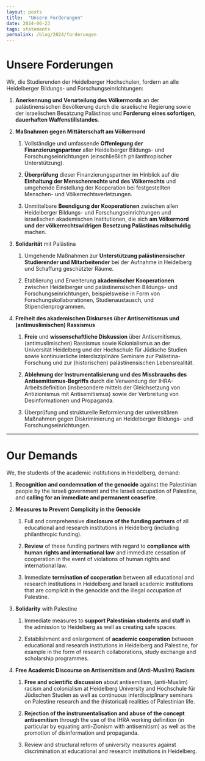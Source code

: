```yaml
---
layout: posts
title:  "Unsere Forderungen"
date: 2024-06-23
tags: statements
permalink: /blog/2024/forderungen
---
```


# Unsere Forderungen

Wir, die Studierenden der Heidelberger Hochschulen, fordern an alle Heidelberger Bildungs- und Forschungseinrichtungen:

1. **Anerkennung und Verurteilung des Völkermords** an der palästinensischen Bevölkerung durch die israelische Regierung sowie der israelischen Besatzung Palästinas und **Forderung eines sofortigen, dauerhaften Waffenstillstandes**.

2. **Maßnahmen gegen Mittäterschaft am Völkermord**

    1. Vollständige und umfassende **Offenlegung der Finanzierungspartner** aller Heidelberger Bildungs- und Forschungseinrichtungen (einschließlich philanthropischer Unterstützung).

    2. **Überprüfung** dieser Finanzierungspartner im Hinblick auf die **Einhaltung der Menschenrechte und des Völkerrechts** und umgehende Einstellung der Kooperation bei festgestellten Menschen- und Völkerrechtsverletzungen.

    3. Unmittelbare **Beendigung der Kooperationen** zwischen allen Heidelberger Bildungs- und Forschungseinrichtungen und israelischen akademischen Institutionen, die sich **am Völkermord und der völkerrechtswidrigen Besetzung Palästinas mitschuldig** machen.

3. **Solidarität** mit Palästina             

    1. Umgehende Maßnahmen zur **Unterstützung palästinensischer Studierender und Mitarbeitender** bei der Aufnahme in Heidelberg und Schaffung geschützter Räume.

    2. Etablierung und Erweiterung **akademischer Kooperationen** zwischen Heidelberger und palästinensischen Bildungs- und Forschungseinrichtungen, beispielsweise in Form von Forschungskollaborationen, Studienaustausch, und Stipendienprogrammen.

4. **Freiheit des akademischen Diskurses über Antisemitismus und (antimuslimischen) Rassismus**

    1. **Freie** und **wissenschaftliche Diskussion** über Antisemitismus, (antimuslimischen) Rassismus sowie Kolonialismus an der Universität Heidelberg und der Hochschule für Jüdische Studien sowie kontinuierliche interdisziplinäre Seminare zur Palästina-Forschung und zur (historischen) palästinensischen Lebensrealität.

    2. **Ablehnung der Instrumentalisierung und des Missbrauchs des Antisemitismus-Begriffs** durch die Verwendung der IHRA-Arbeitsdefinition (insbesondere mittels der Gleichsetzung von Antizionismus mit Antisemitismus) sowie der Verbreitung von Desinformationen und Propaganda.

    3. Überprüfung und strukturelle Reformierung der universitären Maßnahmen gegen Diskriminierung an Heidelberger Bildungs- und Forschungseinrichtungen.

---

# Our Demands

We, the students of the academic institutions in Heidelberg, demand:

1. **Recognition and condemnation of the genocide** against the Palestinian people by the Israeli government and the Israeli occupation of Palestine, and **calling for an immediate and permanent ceasefire**.

2. **Measures to Prevent Complicity in the Genocide**

    1. Full and comprehensive **disclosure of the funding partners** of all educational and research institutions in Heidelberg (including philanthropic funding).

    2. **Review** of these funding partners with regard to **compliance with human rights and international law** and immediate cessation of cooperation in the event of violations of human rights and international law.

    3. Immediate **termination of cooperation** between all educational and research institutions in Heidelberg and Israeli academic institutions that are complicit in the genocide and the illegal occupation of Palestine.

3. **Solidarity** with Palestine

    1. Immediate measures to **support Palestinian students and staff** in the admission to Heidelberg as well as creating safe spaces.

    2. Establishment and enlargement of **academic cooperation** between educational and research institutions in Heidelberg and Palestine, for example in the form of research collaborations, study exchange and scholarship programmes.

4. **Free Academic Discourse on Antisemitism and (Anti-Muslim) Racism**

    1. **Free and scientific discussion** about antisemitism, (anti-Muslim) racism and colonialism at Heidelberg University and Hochschule für Jüdischen Studien as well as continuous interdisciplinary seminars on Palestine research and the (historical) realities of Palestinian life.

    2. **Rejection of the instrumentalisation and abuse of the concept antisemitism** through the use of the IHRA working definition (in particular by equating anti-Zionism with antisemitism) as well as the promotion of disinformation and propaganda.

    3. Review and structural reform of university measures against discrimination at educational and research institutions in Heidelberg.